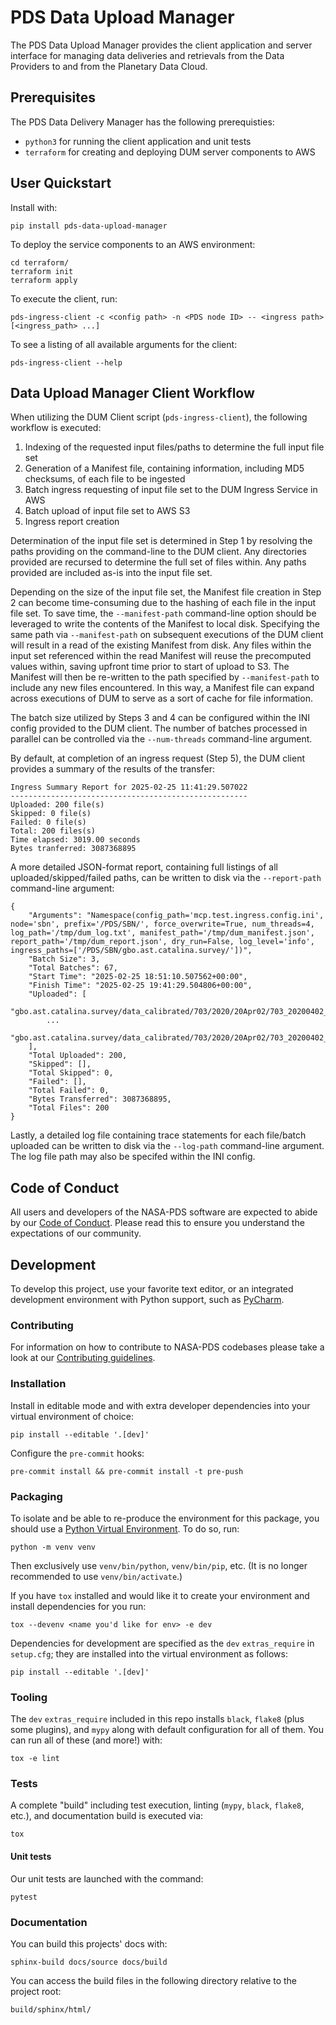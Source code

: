 # PDS Data Upload Manager

The PDS Data Upload Manager provides the client application and server interface for managing data deliveries and retrievals from the Data Providers to and from the Planetary Data Cloud.

## Prerequisites

The PDS Data Delivery Manager has the following prerequisties:

- `python3` for running the client application and unit tests
- `terraform` for creating and deploying DUM server components to AWS

## User Quickstart

Install with:

    pip install pds-data-upload-manager

To deploy the service components to an AWS environment:

    cd terraform/
    terraform init
    terraform apply

To execute the client, run:

    pds-ingress-client -c <config path> -n <PDS node ID> -- <ingress path> [<ingress_path> ...]

To see a listing of all available arguments for the client:

    pds-ingress-client --help

## Data Upload Manager Client Workflow

When utilizing the DUM Client script (`pds-ingress-client`), the following workflow is executed:

1. Indexing of the requested input files/paths to determine the full input file set
2. Generation of a Manifest file, containing information, including MD5 checksums, of each file to be ingested
3. Batch ingress requesting of input file set to the DUM Ingress Service in AWS
4. Batch upload of input file set to AWS S3
5. Ingress report creation

Determination of the input file set is determined in Step 1 by resolving the paths providing on
the command-line to the DUM client. Any directories provided are recursed to determine the full set
of files within. Any paths provided are included as-is into the input file set.

Depending on the size of the input file set, the Manifest file creation in Step 2 can become
time-consuming due to the hashing of each file in the input file set. To save time, the `--manifest-path`
command-line option should be leveraged to write the contents of the Manifest to local disk. Specifying
the same path via `--manifest-path` on subsequent executions of the DUM client will result in
a read of the existing Manifest from disk. Any files within the input set referenced within the
read Manifest will reuse the precomputed values within, saving upfront time prior to start of upload
to S3. The Manifest will then be re-written to the path specified by `--manifest-path` to include
any new files encountered. In this way, a Manifest file can expand across executions of DUM to serve
as a sort of cache for file information.

The batch size utilized by Steps 3 and 4 can be configured within the INI config provided to the
DUM client. The number of batches processed in parallel can be controlled via the `--num-threads`
command-line argument.

By default, at completion of an ingress request (Step 5), the DUM client provides a summary of the
results of the transfer:

```
Ingress Summary Report for 2025-02-25 11:41:29.507022
-----------------------------------------------------
Uploaded: 200 file(s)
Skipped: 0 file(s)
Failed: 0 file(s)
Total: 200 files(s)
Time elapsed: 3019.00 seconds
Bytes tranferred: 3087368895
```

A more detailed JSON-format report, containing full listings of all uploaded/skipped/failed paths,
can be written to disk via the `--report-path` command-line argument:

```
{
    "Arguments": "Namespace(config_path='mcp.test.ingress.config.ini', node='sbn', prefix='/PDS/SBN/', force_overwrite=True, num_threads=4, log_path='/tmp/dum_log.txt', manifest_path='/tmp/dum_manifest.json', report_path='/tmp/dum_report.json', dry_run=False, log_level='info', ingress_paths=['/PDS/SBN/gbo.ast.catalina.survey/'])",
    "Batch Size": 3,
    "Total Batches": 67,
    "Start Time": "2025-02-25 18:51:10.507562+00:00",
    "Finish Time": "2025-02-25 19:41:29.504806+00:00",
    "Uploaded": [
        "gbo.ast.catalina.survey/data_calibrated/703/2020/20Apr02/703_20200402_2B_F48FC1_01_0001.arch.fz",
        ...
        "gbo.ast.catalina.survey/data_calibrated/703/2020/20Apr02/703_20200402_2B_N02055_01_0001.arch.xml"
    ],
    "Total Uploaded": 200,
    "Skipped": [],
    "Total Skipped": 0,
    "Failed": [],
    "Total Failed": 0,
    "Bytes Transferred": 3087368895,
    "Total Files": 200
}
```

Lastly, a detailed log file containing trace statements for each file/batch uploaded can be written
to disk via the `--log-path` command-line argument. The log file path may also be specifed within
the INI config.

## Code of Conduct

All users and developers of the NASA-PDS software are expected to abide by our [Code of Conduct](https://github.com/NASA-PDS/.github/blob/main/CODE_OF_CONDUCT.md). Please read this to ensure you understand the expectations of our community.

## Development

To develop this project, use your favorite text editor, or an integrated development environment with Python support, such as [PyCharm](https://www.jetbrains.com/pycharm/).

### Contributing

For information on how to contribute to NASA-PDS codebases please take a look at our [Contributing guidelines](https://github.com/NASA-PDS/.github/blob/main/CONTRIBUTING.md).

### Installation

Install in editable mode and with extra developer dependencies into your virtual environment of choice:

    pip install --editable '.[dev]'

Configure the `pre-commit` hooks:

    pre-commit install && pre-commit install -t pre-push

### Packaging

To isolate and be able to re-produce the environment for this package, you should use a [Python Virtual Environment](https://docs.python.org/3/tutorial/venv.html). To do so, run:

    python -m venv venv

Then exclusively use `venv/bin/python`, `venv/bin/pip`, etc. (It is no longer recommended to use `venv/bin/activate`.)

If you have `tox` installed and would like it to create your environment and install dependencies for you run:

    tox --devenv <name you'd like for env> -e dev

Dependencies for development are specified as the `dev` `extras_require` in `setup.cfg`; they are installed into the virtual environment as follows:

    pip install --editable '.[dev]'

### Tooling

The `dev` `extras_require` included in this repo installs `black`, `flake8` (plus some plugins), and `mypy` along with default configuration for all of them. You can run all of these (and more!) with:

    tox -e lint

### Tests

A complete "build" including test execution, linting (`mypy`, `black`, `flake8`, etc.), and documentation build is executed via:

    tox

#### Unit tests

Our unit tests are launched with the command:

    pytest

### Documentation

You can build this projects' docs with:

    sphinx-build docs/source docs/build

You can access the build files in the following directory relative to the project root:

    build/sphinx/html/

